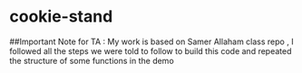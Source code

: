 # cookie-stand
##Important Note for TA : My work is based on Samer Allaham class repo , I followed all the steps we were told to follow to build this code and repeated the structure of some functions in the demo 